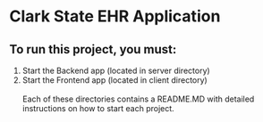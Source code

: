 # Clark State EHR Application

## To run this project, you must:
1. Start the Backend app (located in server directory)
2. Start the Frontend app (located in client directory) <br>
<br> Each of these directories contains a README.MD with detailed instructions on how to start each project.

